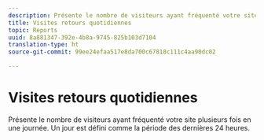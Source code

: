 ```yaml
---
description: Présente le nombre de visiteurs ayant fréquenté votre site plusieurs fois en une journée. Un jour est défini comme la période des dernières 24 heures.
title: Visites retours quotidiennes
topic: Reports
uuid: 8a881347-392e-4b8a-9745-825b103d7104
translation-type: ht
source-git-commit: 99ee24efaa517e8da700c67818c111c4aa90dc02

---
```



# Visites retours quotidiennes

Présente le nombre de visiteurs ayant fréquenté votre site plusieurs fois en une journée. Un jour est défini comme la période des dernières 24 heures.


